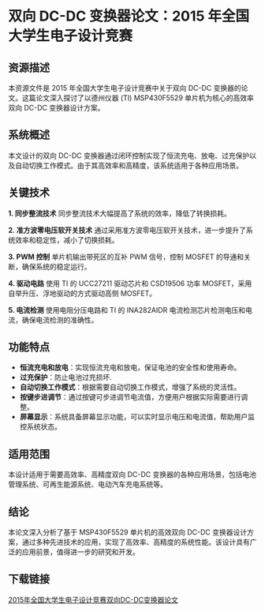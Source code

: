 # 双向 DC-DC 变换器论文：2015 年全国大学生电子设计竞赛

## 资源描述

本资源文件是 2015 年全国大学生电子设计竞赛中关于双向 DC-DC 变换器的论文。这篇论文深入探讨了以德州仪器 (TI) MSP430F5529 单片机为核心的高效率双向 DC-DC 变换器设计方案。

## 系统概述

本文设计的双向 DC-DC 变换器通过闭环控制实现了恒流充电、放电、过充保护以及自动切换工作模式。由于其高效率和高精度，该系统适用于各种应用场景。

## 关键技术

**1. 同步整流技术**
同步整流技术大幅提高了系统的效率，降低了转换损耗。

**2. 准方波零电压软开关技术**
通过采用准方波零电压软开关技术，进一步提升了系统效率和稳定性，减小了切换损耗。

**3. PWM 控制**
单片机输出带死区的互补 PWM 信号，控制 MOSFET 的导通和关断，确保系统的稳定运行。

**4. 驱动电路**
使用 TI 的 UCC27211 驱动芯片和 CSD19506 功率 MOSFET，采用自举升压、浮地驱动的方式驱动高侧 MOSFET。

**5. 电流检测**
使用电阻分压电路和 TI 的 INA282AIDR 电流检测芯片检测电压和电流，确保电流检测的准确性。

## 功能特点

- **恒流充电和放电**：实现恒流充电和放电，保证电池的安全性和使用寿命。
- **过充保护**：防止电池过充损坏.
- **自动切换工作模式**：根据需要自动切换工作模式，增强了系统的灵活性。
- **按键步进调节**：通过按键可步进调节电流值，方便用户根据实际需要进行调整。
- **屏幕显示**：系统具备屏幕显示功能，可以实时显示电压和电流值，帮助用户监控系统状态。

## 适用范围

本设计适用于需要高效率、高精度双向 DC-DC 变换器的各种应用场景，包括电池管理系统、可再生能源系统、电动汽车充电系统等。

## 结论

本论文深入分析了基于 MSP430F5529 单片机的高效双向 DC-DC 变换器设计方案，通过多种先进技术的应用，实现了高效率、高精度的系统性能。该设计具有广泛的应用前景，值得进一步的研究和开发。

## 下载链接

[2015年全国大学生电子设计竞赛双向DC-DC变换器论文](https://pan.quark.cn/s/d5879454c5ad)